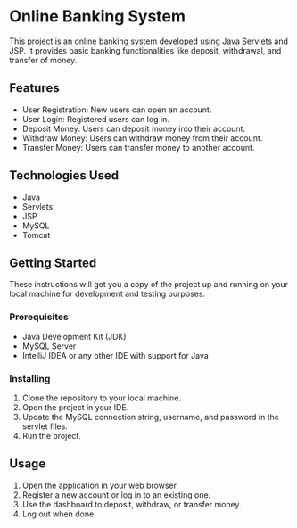 # Online Banking System

This project is an online banking system developed using Java Servlets and JSP. It provides basic banking functionalities like deposit, withdrawal, and transfer of money.

## Features

- User Registration: New users can open an account.
- User Login: Registered users can log in.
- Deposit Money: Users can deposit money into their account.
- Withdraw Money: Users can withdraw money from their account.
- Transfer Money: Users can transfer money to another account.

## Technologies Used

- Java
- Servlets
- JSP
- MySQL
- Tomcat

## Getting Started

These instructions will get you a copy of the project up and running on your local machine for development and testing purposes.

### Prerequisites

- Java Development Kit (JDK)
- MySQL Server
- IntelliJ IDEA or any other IDE with support for Java

### Installing

1. Clone the repository to your local machine.
2. Open the project in your IDE.
3. Update the MySQL connection string, username, and password in the servlet files.
4. Run the project.

## Usage

1. Open the application in your web browser.
2. Register a new account or log in to an existing one.
3. Use the dashboard to deposit, withdraw, or transfer money.
4. Log out when done.